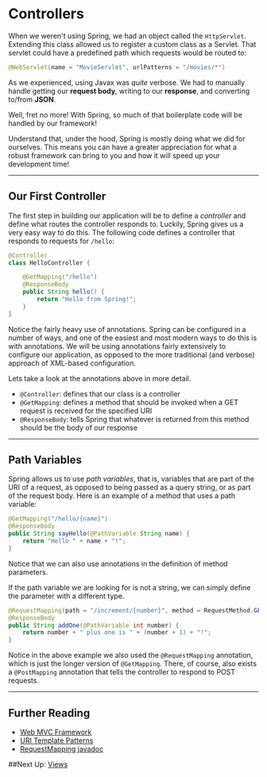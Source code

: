 # Controllers

When we weren't using Spring, we had an object called the `HttpServlet`. Extending this class allowed us to register a custom class as a Servlet.
That servlet could have a predefined path which requests would be routed to:

```JAVA
@WebServlet(name = "MovieServlet", urlPatterns = "/movies/*")
```

As we experienced, using Javax was *quite* verbose. We had to manually handle getting our **request body**, writing to our **response**, and converting to/from **JSON**.

Well, fret no more! With Spring, so much of that boilerplate code will be handled by our framework! 

Understand that, under the hood, Spring is mostly doing what we did for ourselves. This means you can have a greater appreciation for what a robust framework can bring to you and how it will speed up your development time!

---

## Our First Controller

The first step in building our application will be to define a *controller* and
define what routes the controller responds to. Luckily, Spring gives us a very
easy way to do this. The following code defines a controller that responds to
requests for `/hello`:

```java
@Controller
class HelloController {

    @GetMapping("/hello")
    @ResponseBody
    public String hello() {
        return "Hello from Spring!";
    }
}
```

Notice the fairly heavy use of annotations. Spring can be configured in a number
of ways, and one of the easiest and most modern ways to do this is with
annotations. We will be using annotations fairly extensively to configure our
application, as opposed to the more traditional (and verbose) approach of
XML-based configuration.

Lets take a look at the annotations above in more detail.

- `@Controller`: defines that our class is a controller
- `@GetMapping`: defines a method that should be invoked when a GET request is
  received for the specified URI
- `@ResponseBody`: tells Spring that whatever is returned from this method
  should be the body of our response

---
## Path Variables

Spring allows us to use *path variables*, that is, variables that are part of
the URI of a request, as opposed to being passed as a query string, or as part
of the request body. Here is an example of a method that uses a path variable:

```java
@GetMapping("/hello/{name}")
@ResponseBody
public String sayHello(@PathVariable String name) {
    return "Hello " + name + "!";
}
```

Notice that we can also use annotations in the definition of method parameters.

If the path variable we are looking for is not a string, we can simply define
the parameter with a different type.

```java
@RequestMapping(path = "/increment/{number}", method = RequestMethod.GET)
@ResponseBody
public String addOne(@PathVariable int number) {
    return number + " plus one is " + (number + 1) + "!";
}
```

Notice in the above example we also used the `@RequestMapping` annotation, which
is just the longer version of `@GetMapping`. There, of course, also exists a
`@PostMapping` annotation that tells the controller to respond to POST requests.

---
## Further Reading

- [Web MVC Framework](http://docs.spring.io/spring/docs/4.3.5.RELEASE/spring-framework-reference/htmlsingle/#mvc)
- [URI Template Patterns](http://docs.spring.io/spring/docs/current/spring-framework-reference/html/mvc.html#mvc-ann-requestmapping-uri-templates)
- [RequestMapping javadoc](https://docs.spring.io/spring-framework/docs/current/javadoc-api/org/springframework/web/bind/annotation/RequestMapping.html)


##Next Up: [Views](4-views.md)